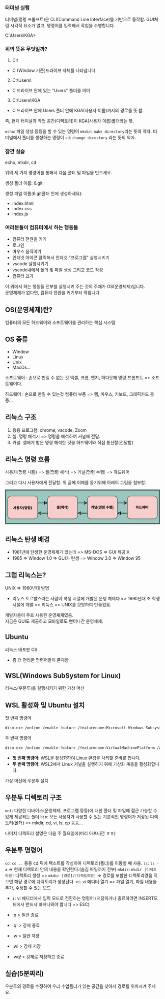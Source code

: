 ### 터미널 실행

터미널(명령 프롬프트)은 CLI(Command Line Interface)를 기반으로 동작함.
GUI처럼 시각적 요소가 없고, 명령어를 입력해서 작업을 수행합니다.

C:\Users\KGA>

### 위의 뜻은 무엇일까?

1. C:\

- C (Window 기준)드라이브 자체를 나타냅니다

2. C:\Users\

- C 드라이브 안에 있는 "Users" 폴더를 의미

3. C:\Users\KGA

- C 드라이브 안에 Users 폴더 안에 KGA(사용자 이름)까지의 경로를 뜻 함.

즉, 현재 터미널의 작업 공간(디렉토리)이 KGA(사용자 이름)폴더라는 뜻.

`echo`: 파일 생성 등등을 할 수 있는 명령어 
`mkdir`: `make directory`라는 뜻의 약자. 터미널에서 폴더를 생성하는 명령어
`cd`: `change directory` 라는 뜻의 약자.

### 잠깐 실습

echo, mkdir, cd

위의 세 가지 명령어를 통해서 다음 폴더 및 파일을 만드세요.

생성 폴더 이름: 6.git

생성 파일 이름(6.git폴더 안에 생성하세요): 

- index.html
- index.css
- index.js

### 여러분들이 컴퓨터에서 하는 행동들

- 컴퓨터 전원을 키기
- 로그인
- 마우스 움직이기
- 인터넷 아이콘 클릭해서 인터넷 "프로그램" 실행시키기
- vscode 실행시키기
- vscode내에서 폴더 및 파일 생성 그리고 코드 작성
- 컴퓨터 끄기

이 위에서 하는 행동들 전부를 실행시켜 주는 것의 주체가 OS(운영체제)입니다.  
운영체제가 없다면, 컴퓨터 전원을 키기부터 막힙니다.  

## OS(운영체제)란?  

컴퓨터의 모든 하드웨어와 소프트웨어를 관리하는 핵심 시스템

## OS 종류

- Window
- Linux
- Unix
- MacOs...

소프트웨어 : 손으로 만질 수 없는 것
엑셀, 크롬, 엣지, 하다못해 명령 프롬프트 => 소프트웨어다.

하드웨어 : 손으로 만질 수 있는것
컴퓨터 부품 => 램, 마우스, 키보드, 그래픽카드 등등...

## 리눅스 구조

1. 응용 프로그램: chrome, vscode, Zoom
2. 셸: 명령 해석기 => 명령을 해석하여 커널에 전달.
3. 커널: 셸에게 받은 명령 해석한 것을 하드웨어와 직접 통신함(전달함)

## 리눅스 명령 흐름

사용자(명령 내림) => 셸(명령 해석) => 커널(명령 수행) => 하드웨어

그리고 다시 사용자에게 전달함.
위 글에 이해를 돕기위해 아래의 그림을 첨부함.

<img src="./리눅스명령구조.png">

## 리눅스 탄생 배경

- 1981년에 탄생한 운영체제가 있는데 => MS-DOS => GUI 제공 X
- 1985 => Window 1.0 => GUI가 탄생
=> Window 3.0 => Window 95

## 그럼 리눅스는?

UNIX => 1960년대 발명  
- 리누스 토르발스라는 사람이 학생 시절에 개발된 운영 체제다
=> 1990년대 초 학생 시절에 개발 => 리눅스
=> UNIX를 모방하여 만들었음.  

개발자들이 주로 사용한 운영체제였음.  
지금은 GUI도 제공하고 모바일로도 뻗어나간 운영체제.

## Ubuntu

리눅스 배포판 OS

- 좀 더 편리한 명령어들이 존재함

## WSL(Windows SubSystem for Linux)

리눅스(우분투)를 실행시키기 위한 가상 머신

## WSL 활성화 및 Ubuntu 설치

첫 번째 명령어

```sh
dism.exe /online /enable-feature /featurename:Microsoft-Windows-Subsystem-Linux /all /norestart
```

두 번째 명령어

```sh
dism.exe /online /enable-feature /featurename:VirtualMachinePlatform /all /norestart
```

- **첫 번째 명령어**: WSL을 활성화하여 Linux 환경을 처리할 준비를 합니다.  
- **두 번째 명령어**: WSL2에서 Linux 커널을 실행하기 위해 가상화 계층을 활성화합니다.  

가상 머신에 우분투 설치

## 우분투 디렉토리 구조

`mnt`: 다양한 디바이스(운영체제, 프로그램 등등)에 대한 폴더 및 파일에 접근 가능할 수 있게 제공되는 폴더
`bin`: 모든 사용자가 사용할 수 있는 기본적인 명령어가 저장된 디렉토리(폴더)
=> mkdir, cd, vi, ls, cp 등등...

나머지 디렉토리 설명은 다음 주 월요일에(머리 아프니깐 ㅎㅎ)

## 우분투 명령어

`cd`: `cd ..` 등등 cd 뒤에 텍스트를 작성하여 디렉토리(폴더)를 이동할 때 사용.
`ls`: `ls -a` => 현재 디렉토리 안의 내용을 확인한다.(숨김 파일까지 전부)
`mkdir`: `mkdir [디렉토리명]` 디렉토리 생성
=> `mkdir [경로]/[디렉토리명]` => 경로를 포함한 디렉토리명을 적으면 해당 경로에 디렉토리가 생성된다.
`vi`: vi 에디터 열기 => 파일 열기, 파일 내용을 추가, 수정할 수 있는 모드

- `i`: vi 에디터에서 입력 모드로 전환하는 명령어
(저장하거나 종료하려면 INSERT모드에서 반드시 빠져나와야 합니다 => ESC)

- :q > 일반 종료
- :q! > 강제 종료
- :w > 일반 저장
- :w! > 강제 저장    
- :wq! > 강제로 저장하고 종료

## 실습(5분짜리)

우분투의 경로를 수정하여 우리 수업폴더가 있는 공간을 찾아서 경로를 위치시켜 주세요.

